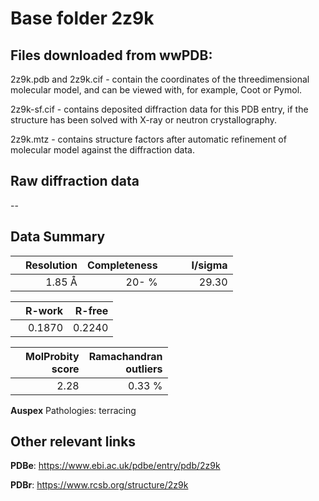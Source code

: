 # Base folder 2z9k

## Files downloaded from wwPDB:

2z9k.pdb and 2z9k.cif - contain the coordinates of the threedimensional molecular model, and can be viewed with, for example, Coot or Pymol.

2z9k-sf.cif - contains deposited diffraction data for this PDB entry, if the structure has been solved with X-ray or neutron crystallography.

2z9k.mtz - contains structure factors after automatic refinement of molecular model against the diffraction data.

## Raw diffraction data

--<br> 

## Data Summary
|   | Resolution | Completeness| I/sigma |
|---|-------------:|----------------:|--------------:|
|   |1.85 Å|  20- %|<img width=50/>29.30|

|   | **R-work**| **R-free**   
|---|-------------:|----------------:|           
||0.1870|0.2240|

|   |**MolProbity<br>score**| **Ramachandran<br>outliers** 
|---|-------------:|----------------:|
||2.28|0.33 %|

**Auspex** Pathologies: terracing

 

## Other relevant links 
**PDBe**:  https://www.ebi.ac.uk/pdbe/entry/pdb/2z9k
 
**PDBr**: https://www.rcsb.org/structure/2z9k 

